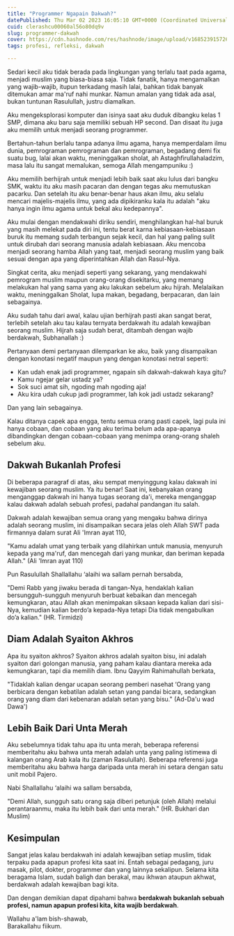 ```yaml
---
title: "Programmer Ngapain Dakwah?"
datePublished: Thu Mar 02 2023 16:05:10 GMT+0000 (Coordinated Universal Time)
cuid: clerashcu00060al56o80dq9v
slug: programmer-dakwah
cover: https://cdn.hashnode.com/res/hashnode/image/upload/v1685239157261/5b5bcb84-7b81-4299-aff5-fd4e4aeca299.png
tags: profesi, refleksi, dakwah

---
```


Sedari kecil aku tidak berada pada lingkungan yang terlalu taat pada agama, menjadi muslim yang biasa-biasa saja. Tidak fanatik, hanya mengamalkan yang wajib-wajib, itupun terkadang masih lalai, bahkan tidak banyak ditemukan amar ma'ruf nahi munkar. Namun amalan yang tidak ada asal, bukan tuntunan Rasulullah, justru diamalkan.

Aku mengeksplorasi komputer dan isinya saat aku duduk dibangku kelas 1 SMP, dimana aku baru saja memiliki sebuah HP second. Dan disaat itu juga aku memilih untuk menjadi seorang programmer.

Bertahun-tahun berlalu tanpa adanya ilmu agama, hanya memperdalam ilmu dunia, pemrograman pemrograman dan pemrograman, begadang demi fix suatu bug, lalai akan waktu, meninggalkan sholat, ah Astaghfirullahaladzim, masa lalu itu sangat memalukan, semoga Allah mengampuniku :)

Aku memilih berhijrah untuk menjadi lebih baik saat aku lulus dari bangku SMK, waktu itu aku masih pacaran dan dengan tegas aku memutuskan pacarku. Dan setelah itu aku benar-benar haus akan ilmu, aku selalu mencari majelis-majelis ilmu, yang ada dipikiranku kala itu adalah "aku hanya ingin ilmu agama untuk bekal aku kedepannya".

Aku mulai dengan mendakwahi diriku sendiri, menghilangkan hal-hal buruk yang masih melekat pada diri ini, tentu berat karna kebiasaan-kebiasaan buruk itu memang sudah terbangun sejak kecil, dan hal yang paling sulit untuk dirubah dari seorang manusia adalah kebiasaan. Aku mencoba menjadi seorang hamba Allah yang taat, menjadi seorang muslim yang baik sesuai dengan apa yang diperintahkan Allah dan Rasul-Nya.

Singkat cerita, aku menjadi seperti yang sekarang, yang mendakwahi pemrogram muslim maupun orang-orang disekitarku, yang memang melakukan hal yang sama yang aku lakukan sebelum aku hijrah. Melalaikan waktu, meninggalkan Sholat, lupa makan, begadang, berpacaran, dan lain sebagainya.

Aku sudah tahu dari awal, kalau ujian berhijrah pasti akan sangat berat, terlebih setelah aku tau kalau ternyata berdakwah itu adalah kewajiban seorang muslim. Hijrah saja sudah berat, ditambah dengan wajib berdakwah, Subhanallah :)

Pertanyaan demi pertanyaan dilemparkan ke aku, baik yang disampaikan dengan konotasi negatif maupun yang dengan konotasi netral seperti:

- Kan udah enak jadi programmer, ngapain sih dakwah-dakwah kaya gitu?
- Kamu ngejar gelar ustadz ya?
- Sok suci amat sih, ngoding mah ngoding aja!
- Aku kira udah cukup jadi programmer, lah kok jadi ustadz sekarang?

Dan yang lain sebagainya.

Kalau ditanya capek apa engga, tentu semua orang pasti capek, lagi pula ini hanya cobaan, dan cobaan yang aku terima belum ada apa-apanya dibandingkan dengan cobaan-cobaan yang menimpa orang-orang shaleh sebelum aku.

## Dakwah Bukanlah Profesi

Di beberapa paragraf di atas, aku sempat menyinggung kalau dakwah ini kewajiban seorang muslim. Ya itu benar! Saat ini, kebanyakan orang menganggap dakwah ini hanya tugas seorang da'i, mereka menganggap kalau dakwah adalah sebuah profesi, padahal pandangan itu salah.

Dakwah adalah kewajiban semua orang yang mengaku bahwa dirinya adalah seorang muslim, ini disampaikan secara jelas oleh Allah SWT pada firmannya dalam surat Ali 'Imran ayat 110,

"Kamu adalah umat yang terbaik yang dilahirkan untuk manusia, menyuruh kepada yang ma'ruf, dan mencegah dari yang munkar, dan beriman kepada Allah." (Ali 'Imran ayat 110)

Pun Rasulullah Shallallahu ‘alaihi wa sallam pernah bersabda,

"Demi Rabb yang jiwaku berada di tangan-Nya, hendaklah kalian bersungguh-sungguh menyuruh berbuat kebaikan dan mencegah kemungkaran, atau Allah akan menimpakan siksaan kepada kalian dari sisi-Nya, kemudian kalian berdo’a kepada-Nya tetapi Dia tidak mengabulkan do’a kalian." (HR. Tirmidzi)

## Diam Adalah Syaiton Akhros

Apa itu syaiton akhros? Syaiton akhros adalah syaiton bisu, ini adalah syaiton dari golongan manusia, yang paham kalau diantara mereka ada kemungkaran, tapi dia memilih diam. Ibnu Qayyim Rahimahullah berkata,

"Tidaklah kalian dengar ucapan seorang pemberi nasehat ‘Orang yang berbicara dengan kebatilan adalah setan yang pandai bicara, sedangkan orang yang diam dari kebenaran adalah setan yang bisu." (Ad-Da'u wad Dawa')

## Lebih Baik Dari Unta Merah

Aku sebelumnya tidak tahu apa itu unta merah, beberapa referensi memberitahu aku bahwa unta merah adalah unta yang paling istimewa di kalangan orang Arab kala itu (zaman Rasulullah). Beberapa referensi juga memberitahu aku bahwa harga daripada unta merah ini setara dengan satu unit mobil Pajero.

Nabi Shallallahu ‘alaihi wa sallam bersabda,

"Demi Allah, sungguh satu orang saja diberi petunjuk (oleh Allah) melalui perantaraanmu, maka itu lebih baik dari unta merah." (HR. Bukhari dan Muslim)

## Kesimpulan

Sangat jelas kalau berdakwah ini adalah kewajiban setiap muslim, tidak terpaku pada apapun profesi kita saat ini. Entah sebagai pedagang, juru masak, pilot, dokter, programmer dan yang lainnya sekalipun. Selama kita beragama Islam, sudah baligh dan berakal, mau ikhwan ataupun akhwat, berdakwah adalah kewajiban bagi kita.

Dan dengan demikian dapat dipahami bahwa **berdakwah bukanlah sebuah profesi, namun apapun profesi kita, kita wajib berdakwah**.

Wallahu a'lam bish-shawab,  
Barakallahu fiikum.